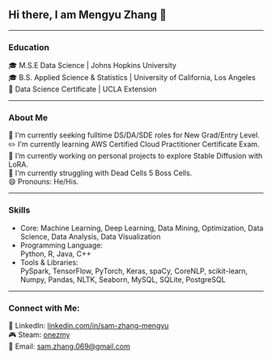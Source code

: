 ## Hi there, I am Mengyu Zhang 👋

****
### Education
🎓 M.S.E Data Science | Johns Hopkins University\
🎓 B.S. Applied Science & Statistics | University of California, Los Angeles\
📑 Data Science Certificate | UCLA Extension

****
### About Me
🔭 I'm currently seeking fulltime DS/DA/SDE roles for New Grad/Entry Level.\
✏️ I'm currently learning AWS Certified Cloud Practitioner Certificate Exam.\
🌱 I’m currently working on personal projects to explore Stable Diffusion with LoRA.\
👾 I'm currently struggling with Dead Cells 5 Boss Cells.\
😄 Pronouns: He/His.

****
### Skills
- Core:
  Machine Learning, Deep Learning, Data Mining, Optimization, Data Science, Data Analysis, Data Visualization
- Programming Language:\
  Python, R, Java, C++
- Tools & Libraries:\
  PySpark, TensorFlow, PyTorch, Keras, spaCy, CoreNLP, scikit-learn, Numpy, Pandas, NLTK, Seaborn, MySQL, SQLite, PostgreSQL
  
****
### Connect with Me:
📰 LinkedIn: [linkedin.com/in/sam-zhang-mengyu](https://www.linkedin.com/in/sam-zhang-mengyu/)\
🎮 Steam: [onezmy](https://steamcommunity.com/id/onezmy/)\
📧 Email: sam.zhang.069@gmail.com
